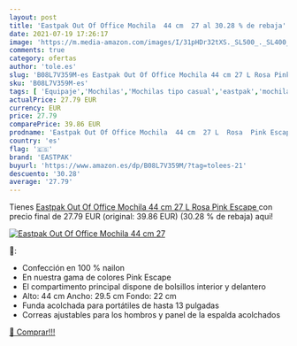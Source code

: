 ```yaml
---
layout: post
title: 'Eastpak Out Of Office Mochila  44 cm  27 al 30.28 % de rebaja'
date: 2021-07-19 17:26:17
image: 'https://m.media-amazon.com/images/I/31pHDr32tXS._SL500_._SL400_.jpg'
comments: true
category: ofertas
author: 'tole.es'
slug: 'B08L7V359M-es Eastpak Out Of Office Mochila 44 cm 27 L Rosa Pink Escape'
sku: 'B08L7V359M-es'
tags: [ 'Equipaje','Mochilas','Mochilas tipo casual','eastpak','mochila', ]
actualPrice: 27.79 EUR
currency: EUR
price: 27.79
comparePrice: 39.86 EUR
prodname: 'Eastpak Out Of Office Mochila  44 cm  27 L  Rosa  Pink Escape '
country: 'es'
flag: '🇪🇸'
brand: 'EASTPAK'
buyurl: 'https://www.amazon.es/dp/B08L7V359M/?tag=tolees-21'
descuento: '30.28'
average: '27.79'
---
```


Tienes [Eastpak Out Of Office Mochila  44 cm  27 L  Rosa  Pink Escape ](https://www.amazon.es/dp/B08L7V359M/?tag=tolees-21) con precio final de  27.79 EUR (original: 39.86 EUR) (30.28 %  de rebaja) aqui!

[![Eastpak Out Of Office Mochila  44 cm  27](https://m.media-amazon.com/images/I/31pHDr32tXS._SL500_._SL400_.jpg)](https://www.amazon.es/dp/B08L7V359M/?tag=tolees-21)

🔎:

- Confección en 100 % nailon
- En nuestra gama de colores Pink Escape
- El compartimento principal dispone de bolsillos interior y delantero
- Alto: 44 cm Ancho: 29.5 cm Fondo: 22 cm
- Funda acolchada para portátiles de hasta 13 pulgadas
- Correas ajustables para los hombros y panel de la espalda acolchados

[🛒 Comprar!!!](https://www.amazon.es/dp/B08L7V359M/?tag=tolees-21)
